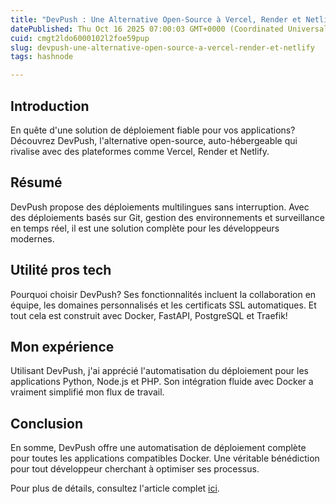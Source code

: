 ```yaml
---
title: "DevPush : Une Alternative Open-Source à Vercel, Render et Netlify"
datePublished: Thu Oct 16 2025 07:00:03 GMT+0000 (Coordinated Universal Time)
cuid: cmgt2ldo6000102l2foe59pup
slug: devpush-une-alternative-open-source-a-vercel-render-et-netlify
tags: hashnode

---
```


## Introduction

En quête d'une solution de déploiement fiable pour vos applications? Découvrez DevPush, l'alternative open-source, auto-hébergeable qui rivalise avec des plateformes comme Vercel, Render et Netlify.

## Résumé

DevPush propose des déploiements multilingues sans interruption. Avec des déploiements basés sur Git, gestion des environnements et surveillance en temps réel, il est une solution complète pour les développeurs modernes.

## Utilité pros tech

Pourquoi choisir DevPush? Ses fonctionnalités incluent la collaboration en équipe, les domaines personnalisés et les certificats SSL automatiques. Et tout cela est construit avec Docker, FastAPI, PostgreSQL et Traefik!

## Mon expérience

Utilisant DevPush, j'ai apprécié l'automatisation du déploiement pour les applications Python, Node.js et PHP. Son intégration fluide avec Docker a vraiment simplifié mon flux de travail.

## Conclusion

En somme, DevPush offre une automatisation de déploiement complète pour toutes les applications compatibles Docker. Une véritable bénédiction pour tout développeur cherchant à optimiser ses processus.

Pour plus de détails, consultez l'article complet [ici](https://api.daily.dev/r/36N35YAnE).